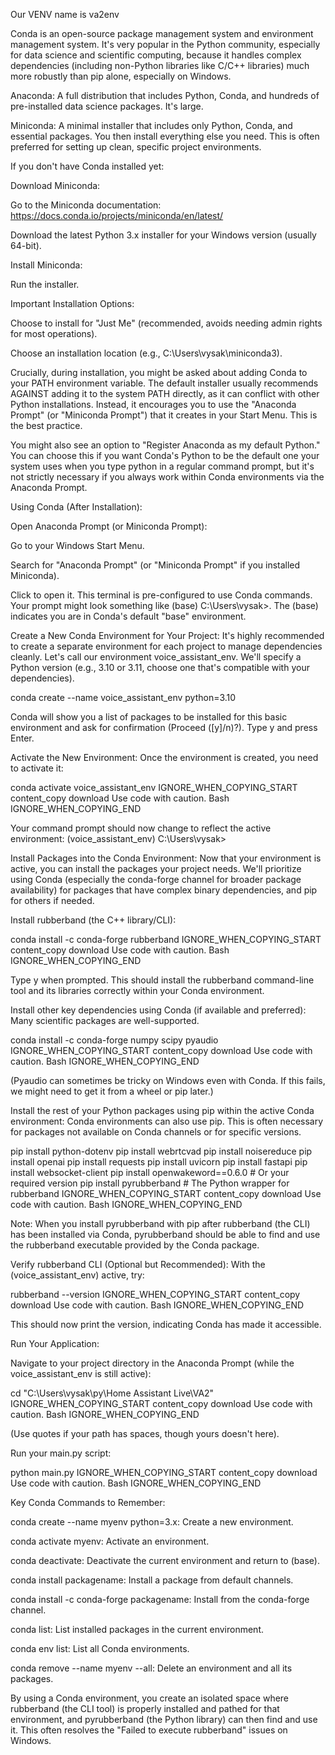 Our VENV name is va2env 

Conda is an open-source package management system and environment management system. It's very popular in the Python community, especially for data science and scientific computing, because it handles complex dependencies (including non-Python libraries like C/C++ libraries) much more robustly than pip alone, especially on Windows.

Anaconda: A full distribution that includes Python, Conda, and hundreds of pre-installed data science packages. It's large.

Miniconda: A minimal installer that includes only Python, Conda, and essential packages. You then install everything else you need. This is often preferred for setting up clean, specific project environments.

If you don't have Conda installed yet:

Download Miniconda:

Go to the Miniconda documentation: https://docs.conda.io/projects/miniconda/en/latest/

Download the latest Python 3.x installer for your Windows version (usually 64-bit).

Install Miniconda:

Run the installer.

Important Installation Options:

Choose to install for "Just Me" (recommended, avoids needing admin rights for most operations).

Choose an installation location (e.g., C:\Users\vysak\miniconda3).

Crucially, during installation, you might be asked about adding Conda to your PATH environment variable. The default installer usually recommends AGAINST adding it to the system PATH directly, as it can conflict with other Python installations. Instead, it encourages you to use the "Anaconda Prompt" (or "Miniconda Prompt") that it creates in your Start Menu. This is the best practice.

You might also see an option to "Register Anaconda as my default Python." You can choose this if you want Conda's Python to be the default one your system uses when you type python in a regular command prompt, but it's not strictly necessary if you always work within Conda environments via the Anaconda Prompt.

Using Conda (After Installation):

Open Anaconda Prompt (or Miniconda Prompt):

Go to your Windows Start Menu.

Search for "Anaconda Prompt" (or "Miniconda Prompt" if you installed Miniconda).

Click to open it. This terminal is pre-configured to use Conda commands. Your prompt might look something like (base) C:\Users\vysak>. The (base) indicates you are in Conda's default "base" environment.

Create a New Conda Environment for Your Project:
It's highly recommended to create a separate environment for each project to manage dependencies cleanly. Let's call our environment voice_assistant_env. We'll specify a Python version (e.g., 3.10 or 3.11, choose one that's compatible with your dependencies).

conda create --name voice_assistant_env python=3.10


Conda will show you a list of packages to be installed for this basic environment and ask for confirmation (Proceed ([y]/n)?). Type y and press Enter.

Activate the New Environment:
Once the environment is created, you need to activate it:

conda activate voice_assistant_env
IGNORE_WHEN_COPYING_START
content_copy
download
Use code with caution.
Bash
IGNORE_WHEN_COPYING_END

Your command prompt should now change to reflect the active environment:
(voice_assistant_env) C:\Users\vysak>

Install Packages into the Conda Environment:
Now that your environment is active, you can install the packages your project needs. We'll prioritize using Conda (especially the conda-forge channel for broader package availability) for packages that have complex binary dependencies, and pip for others if needed.

Install rubberband (the C++ library/CLI):

conda install -c conda-forge rubberband
IGNORE_WHEN_COPYING_START
content_copy
download
Use code with caution.
Bash
IGNORE_WHEN_COPYING_END

Type y when prompted. This should install the rubberband command-line tool and its libraries correctly within your Conda environment.

Install other key dependencies using Conda (if available and preferred):
Many scientific packages are well-supported.

conda install -c conda-forge numpy scipy pyaudio
IGNORE_WHEN_COPYING_START
content_copy
download
Use code with caution.
Bash
IGNORE_WHEN_COPYING_END

(Pyaudio can sometimes be tricky on Windows even with Conda. If this fails, we might need to get it from a wheel or pip later.)

Install the rest of your Python packages using pip within the active Conda environment:
Conda environments can also use pip. This is often necessary for packages not available on Conda channels or for specific versions.

pip install python-dotenv
pip install webrtcvad 
pip install noisereduce
pip install openai
pip install requests
pip install uvicorn
pip install fastapi
pip install websocket-client
pip install openwakeword==0.6.0  # Or your required version
pip install pyrubberband         # The Python wrapper for rubberband
IGNORE_WHEN_COPYING_START
content_copy
download
Use code with caution.
Bash
IGNORE_WHEN_COPYING_END

Note: When you install pyrubberband with pip after rubberband (the CLI) has been installed via Conda, pyrubberband should be able to find and use the rubberband executable provided by the Conda package.

Verify rubberband CLI (Optional but Recommended):
With the (voice_assistant_env) active, try:

rubberband --version
IGNORE_WHEN_COPYING_START
content_copy
download
Use code with caution.
Bash
IGNORE_WHEN_COPYING_END

This should now print the version, indicating Conda has made it accessible.

Run Your Application:

Navigate to your project directory in the Anaconda Prompt (while the voice_assistant_env is still active):

cd "C:\Users\vysak\py\Home Assistant Live\VA2"
IGNORE_WHEN_COPYING_START
content_copy
download
Use code with caution.
Bash
IGNORE_WHEN_COPYING_END

(Use quotes if your path has spaces, though yours doesn't here).

Run your main.py script:

python main.py
IGNORE_WHEN_COPYING_START
content_copy
download
Use code with caution.
Bash
IGNORE_WHEN_COPYING_END

Key Conda Commands to Remember:

conda create --name myenv python=3.x: Create a new environment.

conda activate myenv: Activate an environment.

conda deactivate: Deactivate the current environment and return to (base).

conda install packagename: Install a package from default channels.

conda install -c conda-forge packagename: Install from the conda-forge channel.

conda list: List installed packages in the current environment.

conda env list: List all Conda environments.

conda remove --name myenv --all: Delete an environment and all its packages.

By using a Conda environment, you create an isolated space where rubberband (the CLI tool) is properly installed and pathed for that environment, and pyrubberband (the Python library) can then find and use it. This often resolves the "Failed to execute rubberband" issues on Windows.